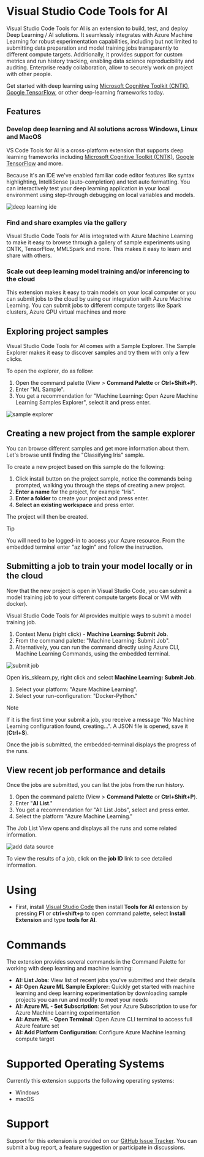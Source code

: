  # Visual Studio Code Tools for AI
Visual Studio Code Tools for AI is an extension to build, test, and deploy Deep Learning / AI solutions. It seamlessly integrates with Azure Machine Learning for robust experimentation capabilities, including but not limited to submitting data preparation and model training jobs transparently to different compute targets. Additionally, it provides support for custom metrics and run history tracking, enabling data science reproducibility and auditing. Enterprise ready collaboration, allow to securely work on project with other people.

Get started with deep learning using [Microsoft Cognitive Toolkit (CNTK)](http://www.microsoft.com/en-us/cognitive-toolkit), [Google TensorFlow](https://www.tensorflow.org), or other deep-learning frameworks today.  
 
## Features

### Develop deep learning and AI solutions across Windows, Linux and MacOS
VS Code Tools for AI is a cross-platform extension that supports deep learning frameworks including [Microsoft Cognitive Toolkit (CNTK)](http://www.microsoft.com/en-us/cognitive-toolkit), [Google TensorFlow](https://www.tensorflow.org) and more.  

Because it's an IDE we've enabled familiar code editor features like syntax highlighting, IntelliSense (auto-completion) and text auto formatting. You can interactively test your deep learning application in your local environment using step-through debugging on local variables and models. 

![deep learning ide](/media/deeplearning-ide.png)

### Find and share examples via the gallery  
Visual Studio Code Tools for AI is integrated with Azure Machine Learning to make it easy to browse through a gallery of sample experiments using CNTK, TensorFlow, MMLSpark and more. This makes it easy to learn and share with others. 

### Scale out deep learning model training and/or inferencing to the cloud
This extension makes it easy to train models on your local computer or you can submit jobs to the cloud by using our integration with Azure Machine Learning. You can submit jobs to different compute targets like Spark clusters, Azure GPU virtual machines and more  


## Exploring project samples
Visual Studio Code Tools for AI comes with a Sample Explorer. The Sample Explorer makes it easy to discover samples and try them with only a few clicks. 

To open the explorer, do as follow:   
1. Open the command palette (View > **Command Palette** or **Ctrl+Shift+P**).
2. Enter "ML Sample". 
3. You get a recommendation for "Machine Learning: Open Azure Machine Learning Samples Explorer", select it and press enter. 


![sample explorer](/media/sampleexplorer.png)

## Creating a new project from the sample explorer 
You can browse different samples and get more information about them. Let's browse until finding the "Classifying Iris" sample.

 
To create a new project based on this sample do the following:
1. Click install button on the project sample, notice the commands being prompted, walking you through the steps of creating a new project. 
2. **Enter a name** for the project, for example "Iris".
3. **Enter a folder** to create your project and press enter. 
4. **Select an existing workspace** and press enter.

The project will then be created.

> [!TIP]
> You will need to be logged-in to access your Azure resource. From the embedded terminal enter "az login" and follow the instruction. 

## Submitting a job to train your model locally or in the cloud
Now that the new project is open in Visual Studio Code, you can submit a model training job to your different compute targets (local or VM with docker).

Visual Studio Code Tools for AI provides multiple ways to submit a model training job. 
1. Context Menu (right click) - **Machine Learning: Submit Job**.
2. From the command palette: "Machine Learning: Submit Job".
3. Alternatively, you can run the command directly using Azure CLI, Machine Learning Commands, using the embedded terminal.

![submit job](/media/submitjob.png)

Open iris_sklearn.py, right click and select **Machine Learning: Submit Job**.
1. Select your platform: "Azure Machine Learning".
2. Select your run-configuration: "Docker-Python."

> [!NOTE]
> If it is the first time your submit a job, you receive a message "No Machine Learning configuration found, creating...". A JSON file is opened, save it (**Ctrl+S**).

Once the job is submitted, the embedded-terminal displays the progress of the runs. 

## View recent job performance and details
Once the jobs are submitted, you can list the jobs from the run history.
1. Open the command palette (View > **Command Palette** or **Ctrl+Shift+P**).
2. Enter "**AI List**."
3. You get a recommendation for "AI: List Jobs", select and press enter.
4. Select the platform "Azure Machine Learning."

The Job List View opens and displays all the runs and some related information.

![add data source](/media/runhistory-list.png)

To view the results of a job, click on the **job ID** link to see detailed information. 

# Using
- First, install [Visual Studio Code](http://code.visualstudio.com/) then install **Tools for AI** extension by pressing **F1** or **ctrl+shift+p** to open command palette, select **Install Extension** and type **tools for AI**. 

# Commands
The extension provides several commands in the Command Palette for working with deep learning and machine learning:
- **AI: List Jobs**: View list of recent jobs you've submitted and their details
- **AI: Open Azure ML Sample Explorer**: Quickly get started with machine learning and deep learning experimentation by downloading sample projects you can run and modify to meet your needs 
- **AI: Azure ML - Set Subscription**:  Set your Azure Subscription to use for Azure Machine Learning experimentation 
- **AI: Azure ML - Open Terminal**: Open Azure CLI terminal to access full Azure feature set
- **AI: Add Platform Configuration**: Configure Azure Machine learning compute target


# Supported Operating Systems
Currently this extension supports the following operating systems:
- Windows
- macOS

# Support
Support for this extension is provided on our [GitHub Issue Tracker](http://github.com/Microsoft/vscode-tools-for-ai/issues). You can submit a bug report, a feature suggestion or participate in discussions.
